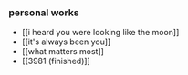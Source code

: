 ### personal works
- [[i heard you were looking like the moon]]
- [[it's always been you]]
- [[what matters most]] 
- [[3981 (finished)]]